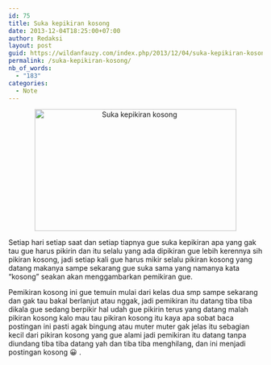 ```yaml
---
id: 75
title: Suka kepikiran kosong
date: 2013-12-04T18:25:00+07:00
author: Redaksi
layout: post
guid: https://wildanfauzy.com/index.php/2013/12/04/suka-kepikiran-kosong/
permalink: /suka-kepikiran-kosong/
nb_of_words:
  - "183"
categories:
  - Note
---
```

<div style="clear:both;text-align:center;">
  <a href="https://wildanfauzyart.files.wordpress.com/2013/12/6fbc3-background-balance-beach-289586.jpg" style="margin-left:1em;margin-right:1em;"><img loading="lazy" alt="Suka kepikiran kosong" border="0" height="242" src="https://wildanfauzyart.files.wordpress.com/2013/12/6fbc3-background-balance-beach-289586.jpg?w=300&#038;resize=400%2C242" title="Suka kepikiran kosong" width="400" data-recalc-dims="1" /></a>
</div>

Setiap hari setiap saat dan setiap tiapnya gue suka kepikiran apa yang gak tau gue harus pikirin dan itu selalu yang ada dipikiran gue lebih kerennya sih pikiran kosong, jadi setiap kali gue harus mikir selalu pikiran kosong yang datang makanya sampe sekarang gue suka sama yang namanya kata “kosong” seakan akan menggambarkan pemikiran gue.

Pemikiran kosong ini gue temuin mulai dari kelas dua smp sampe sekarang dan gak tau bakal berlanjut atau nggak, jadi pemikiran itu datang tiba tiba dikala gue sedang berpikir hal udah gue pikirin terus yang datang malah pikiran kosong kalo mau tau pikiran kosong itu kaya apa sobat baca postingan ini pasti agak bingung atau muter muter gak jelas itu sebagian kecil dari pikiran kosong yang gue alami jadi pemikiran itu datang tanpa diundang tiba tiba datang yah dan tiba tiba menghilang, dan ini menjadi postingan kosong 😀 .